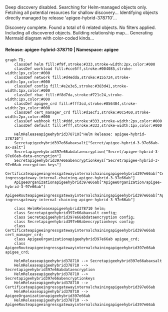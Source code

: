 Deep discovery disabled. Searching for Helm-managed objects only.
Fetching all potential resources for shallow discovery...
Identifying objects directly managed by release 'apigee-hybrid-378710'...

Discovery complete. Found a total of 6 related objects.
No filters applied. Including all discovered objects.
Building relationship map...
Generating Mermaid diagram with color-coded kinds...

#### Release: apigee-hybrid-378710 | Namespace: apigee
```mermaid
graph TD;
    classDef helm fill:#f9f,stroke:#333,stroke-width:2px,color:#000
    classDef workload fill:#cce5ff,stroke:#004085,stroke-width:1px,color:#000
    classDef network fill:#d4edda,stroke:#155724,stroke-width:1px,color:#000
    classDef config fill:#e2e3e5,stroke:#383d41,stroke-width:1px,color:#000
    classDef rbac fill:#f8d7da,stroke:#721c24,stroke-width:1px,color:#000
    classDef apigee_crd fill:#fff3cd,stroke:#856404,stroke-width:2px,color:#000
    classDef cert_manager_crd fill:#d1ecf1,stroke:#0c5460,stroke-width:2px,color:#000
    classDef webhook fill:#ddd,stroke:#333,stroke-width:2px,color:#000
    classDef default fill:#fff,stroke:#333,stroke-width:1px,color:#000

    HelmReleaseapigeehybrid378710["Helm Release: apigee-hybrid-378710"]
    Secretapigeehybrid397e66abaxsalt["Secret/apigee-hybrid-3-97e66ab-ax-salt"]
    Secretapigeehybrid397e66abdataencryption["Secret/apigee-hybrid-3-97e66ab-data-encryption"]
    Secretapigeehybrid397e66abencryptionkeys["Secret/apigee-hybrid-3-97e66ab-encryption-keys"]
    Certificateapigeeingressgatewayinternalchainingapigeehybrid397e66ab["Certificate/apigee-ingressgateway-internal-chaining-apigee-hybrid-3-97e66ab"]
    ApigeeOrganizationapigeehybrid397e66ab["ApigeeOrganization/apigee-hybrid-3-97e66ab"]
    ApigeeRouteapigeeingressgatewayinternalchainingapigeehybrid397e66ab["ApigeeRoute/apigee-ingressgateway-internal-chaining-apigee-hybrid-3-97e66ab"]

    class HelmReleaseapigeehybrid378710 helm;
    class Secretapigeehybrid397e66abaxsalt config;
    class Secretapigeehybrid397e66abdataencryption config;
    class Secretapigeehybrid397e66abencryptionkeys config;
    class Certificateapigeeingressgatewayinternalchainingapigeehybrid397e66ab cert_manager_crd;
    class ApigeeOrganizationapigeehybrid397e66ab apigee_crd;
    class ApigeeRouteapigeeingressgatewayinternalchainingapigeehybrid397e66ab apigee_crd;

    HelmReleaseapigeehybrid378710 --> Secretapigeehybrid397e66abaxsalt
    HelmReleaseapigeehybrid378710 --> Secretapigeehybrid397e66abdataencryption
    HelmReleaseapigeehybrid378710 --> Secretapigeehybrid397e66abencryptionkeys
    HelmReleaseapigeehybrid378710 --> Certificateapigeeingressgatewayinternalchainingapigeehybrid397e66ab
    HelmReleaseapigeehybrid378710 --> ApigeeOrganizationapigeehybrid397e66ab
    HelmReleaseapigeehybrid378710 --> ApigeeRouteapigeeingressgatewayinternalchainingapigeehybrid397e66ab
```
